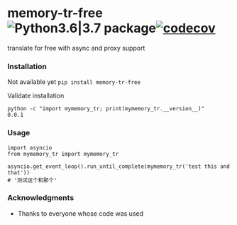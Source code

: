 # memory-tr-free ![Python3.6|3.7 package](https://github.com/ffreemt/mymemory-tr-free/workflows/Python3.6%7C3.7%20package/badge.svg)[![codecov](https://codecov.io/gh/ffreemt/memory-tr-free/branch/master/graph/badge.svg)](https://codecov.io/gh/ffreemt/memory-tr-free)
translate for free with async and proxy support

### Installation
Not available yet
```pip install memory-tr-free```

Validate installation
```
python -c "import mymemory_tr; print(mymemory_tr.__version__)"
0.0.1
```

### Usage

```
import asyncio
from mymemory_tr import mymemory_tr

asyncio.get_event_loop().run_until_complete(mymemory_tr('test this and that'))
# '测试这个和那个'
```

### Acknowledgments

* Thanks to everyone whose code was used
